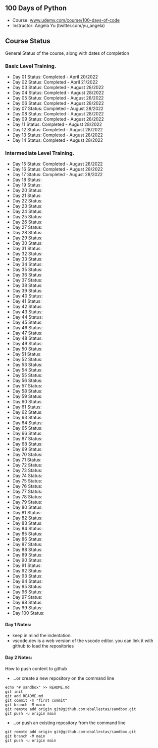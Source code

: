## 100 Days of Python

- Course: www.udemy.com/course/100-days-of-code
- Instructor: Angela Yu (twitter.com/yu_angela)
## Course Status
General Status of the course, along with dates of completion

### Basic Level Training.
- Day 01 Status: Completed - April 20/2022
- Day 02 Status: Completed - April 21/2022
- Day 03 Status: Completed - August 28/2022
- Day 04 Status: Completed - August 28/2022
- Day 05 Status: Completed - August 28/2022
- Day 06 Status: Completed - August 28/2022
- Day 07 Status: Completed - August 28/2022
- Day 08 Status: Completed - August 28/2022
- Day 09 Status: Completed - August 28/2022
- Day 11 Status: Completed - August 28/2022
- Day 12 Status: Completed - August 28/2022
- Day 13 Status: Completed - August 28/2022
- Day 14 Status: Completed - August 28/2022

### Intermediate Level Training.
- Day 15 Status: Completed - August 28/2022
- Day 16 Status: Completed - August 28/2022
- Day 17 Status: Completed - August 28/2022
- Day 18 Status: 
- Day 19 Status: 
- Day 20 Status: 
- Day 21 Status: 
- Day 22 Status: 
- Day 23 Status: 
- Day 24 Status: 
- Day 25 Status: 
- Day 26 Status: 
- Day 27 Status: 
- Day 28 Status: 
- Day 29 Status: 
- Day 30 Status:
- Day 31 Status: 
- Day 32 Status: 
- Day 33 Status: 
- Day 34 Status: 
- Day 35 Status: 
- Day 36 Status: 
- Day 37 Status: 
- Day 38 Status: 
- Day 39 Status: 
- Day 40 Status:
- Day 41 Status: 
- Day 42 Status: 
- Day 43 Status: 
- Day 44 Status: 
- Day 45 Status: 
- Day 46 Status: 
- Day 47 Status: 
- Day 48 Status: 
- Day 49 Status: 
- Day 50 Status:
- Day 51 Status: 
- Day 52 Status: 
- Day 53 Status: 
- Day 54 Status: 
- Day 55 Status: 
- Day 56 Status: 
- Day 57 Status: 
- Day 58 Status: 
- Day 59 Status: 
- Day 60 Status: 
- Day 61 Status: 
- Day 62 Status: 
- Day 63 Status: 
- Day 64 Status: 
- Day 65 Status: 
- Day 66 Status: 
- Day 67 Status: 
- Day 68 Status: 
- Day 69 Status: 
- Day 70 Status:
- Day 71 Status: 
- Day 72 Status: 
- Day 73 Status: 
- Day 74 Status: 
- Day 75 Status: 
- Day 76 Status: 
- Day 77 Status: 
- Day 78 Status: 
- Day 79 Status: 
- Day 80 Status:
- Day 81 Status: 
- Day 82 Status: 
- Day 83 Status: 
- Day 84 Status: 
- Day 85 Status: 
- Day 86 Status: 
- Day 87 Status: 
- Day 88 Status: 
- Day 89 Status: 
- Day 90 Status:
- Day 91 Status: 
- Day 92 Status: 
- Day 93 Status: 
- Day 94 Status: 
- Day 95 Status: 
- Day 96 Status: 
- Day 97 Status: 
- Day 98 Status: 
- Day 99 Status: 
- Day 100 Status:


#### Day 1 Notes: 
- keep in mind the indentation.
- vscode.dev is a web version of the vscode editor. you can link it with github to load the repositories

#### Day 2 Notes:
How to push content to github
- …or create a new repository on the command line
```
echo "# sandbox" >> README.md
git init
git add README.md
git commit -m "first commit"
git branch -M main
git remote add origin git@github.com:eballestas/sandbox.git
git push -u origin main
```
- …or push an existing repository from the command line
```
git remote add origin git@github.com:eballestas/sandbox.git
git branch -M main
git push -u origin main
```
